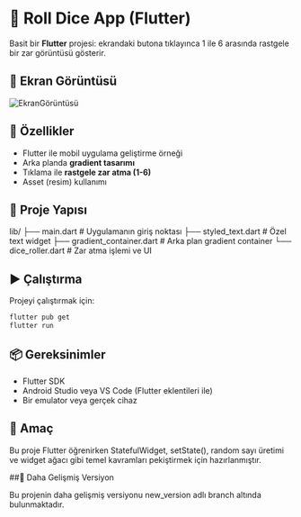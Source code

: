# 🎲 Roll Dice App (Flutter)

Basit bir **Flutter** projesi: ekrandaki butona tıklayınca 1 ile 6 arasında rastgele bir zar görüntüsü gösterir.  

## 📸 Ekran Görüntüsü
![EkranGörüntüsü](dice/roll_dice.jpg)



## 🚀 Özellikler
- Flutter ile mobil uygulama geliştirme örneği  
- Arka planda **gradient tasarımı**  
- Tıklama ile **rastgele zar atma (1-6)**  
- Asset (resim) kullanımı  


## 📂 Proje Yapısı
lib/
├── main.dart # Uygulamanın giriş noktası
├── styled_text.dart # Özel text widget
├── gradient_container.dart # Arka plan gradient container
└── dice_roller.dart # Zar atma işlemi ve UI

## ▶️ Çalıştırma
Projeyi çalıştırmak için:  

```bash
flutter pub get
flutter run
```

## 📦 Gereksinimler
- Flutter SDK
- Android Studio veya VS Code (Flutter eklentileri ile)
- Bir emulator veya gerçek cihaz

## 🎯 Amaç

Bu proje Flutter öğrenirken StatefulWidget, setState(), random sayı üretimi ve widget ağacı gibi temel kavramları pekiştirmek için hazırlanmıştır.


##🌱 Daha Gelişmiş Versiyon

Bu projenin daha gelişmiş versiyonu new_version adlı branch altında bulunmaktadır.
